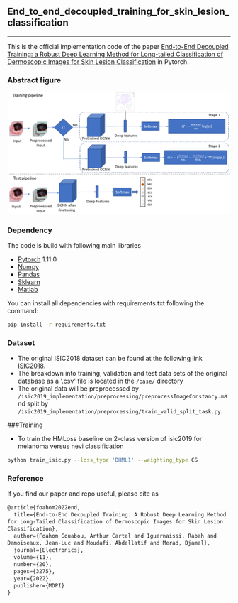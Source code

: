 ## End_to_end_decoupled_training_for_skin_lesion_classification
_________________

This is the official implementation code of the paper [End-to-End Decoupled Training: a Robust Deep Learning Method for Long-tailed Classification of Dermoscopic Images for
Skin Lesion Classification](https://doi.org/10.3390/electronics11203275) in Pytorch.

### Abstract figure

![Alt text](ressources/images/abstract_figure.PNG?)
### Dependency
The code is build with following main libraries
- [Pytorch](https://www.tensorflow.org) 1.11.0
- [Numpy](https://numpy.org/) 
- [Pandas](https://pandas.pydata.org/)
- [Sklearn](https://scikit-learn.org/stable/)
- [Matlab](https://ch.mathworks.com/fr/products/matlab.html)

You can install all dependencies with requirements.txt following the command:
```bash
pip install -r requirements.txt 
```


### Dataset

- The original ISIC2018 dataset can be found at the following link [ISIC2018](https://challenge2018.isic-archive.com/task3/training/). 
- The breakdown into training, validation and test data sets of the original database as a '.csv' file is located in the  `/base/` directory
- The original data will be preprocessed by `/isic2019_implementation/preprocessing/preprocessImageConstancy.m`and split by `/isic2019_implementation/preprocessing/train_valid_split_task.py`.


###Training

- To train the HMLoss baseline on 2-class version of isic2019 for melanoma versus nevi classification

```bash
python train_isic.py --loss_type 'DHML1' --weighting_type CS   
```

### Reference

If you find our paper and repo useful, please cite as

```
@article{foahom2022end,
  title={End-to-End Decoupled Training: A Robust Deep Learning Method for Long-Tailed Classification of Dermoscopic Images for Skin Lesion Classification},
  author={Foahom Gouabou, Arthur Cartel and Iguernaissi, Rabah and Damoiseaux, Jean-Luc and Moudafi, Abdellatif and Merad, Djamal},
  journal={Electronics},
  volume={11},
  number={20},
  pages={3275},
  year={2022},
  publisher={MDPI}
}

